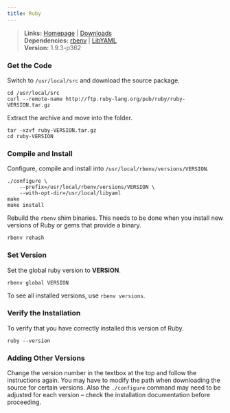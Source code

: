 ```yaml
---
title: Ruby
---
```



> **Links:** [Homepage](http://www.ruby-lang.org/) | [Downloads](http://www.ruby-lang.org/en/downloads/)  
> **Dependencies:** [rbenv](/ruby-rbenv) | [LibYAML](/lib-yaml)  
> **Version:** <span id="version">1.9.3-p362</span>


### Get the Code

Switch to `/usr/local/src` and download the source package.

	cd /usr/local/src
	curl --remote-name http://ftp.ruby-lang.org/pub/ruby/ruby-VERSION.tar.gz

Extract the archive and move into the folder.

	tar -xzvf ruby-VERSION.tar.gz
	cd ruby-VERSION


### Compile and Install

Configure, compile and install into `/usr/local/rbenv/versions/VERSION`.

	./configure \
		--prefix=/usr/local/rbenv/versions/VERSION \
		--with-opt-dir=/usr/local/libyaml
	make
	make install

Rebuild the `rbenv` shim binaries. This needs to be done when you install new versions of Ruby or gems that provide a binary.

	rbenv rehash


### Set Version

Set the global ruby version to **VERSION**.

	rbenv global VERSION

To see all installed versions, use `rbenv versions`.


### Verify the Installation

To verify that you have correctly installed this version of Ruby.

	ruby --version


### Adding Other Versions

Change the version number in the textbox at the top and follow the instructions again. You may have to modify the path when downloading the source for certain versions. Also the `./configure` command may need to be adjusted for each version – check the installation documentation before proceeding.

